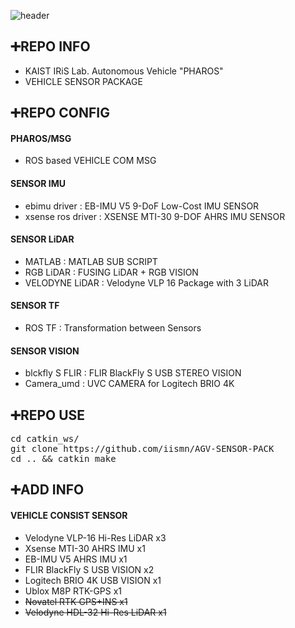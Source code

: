 ![header](https://capsule-render.vercel.app/api?type=rect&color=timeGradient&text=NAVLERLABS%20INDOOR%20LOCALIZATION%20CHALLENGE&fontSize=20)

## <div align=left>:heavy_plus_sign:REPO INFO</div>  
- KAIST IRiS Lab. Autonomous Vehicle "PHAROS" 
- VEHICLE SENSOR PACKAGE  

## <div align=left>:heavy_plus_sign:REPO CONFIG</div>  
#### PHAROS/MSG  
* ROS based VEHICLE COM MSG   
#### SENSOR IMU  
* ebimu driver      : EB-IMU V5 9-DoF Low-Cost IMU SENSOR  
* xsense ros driver : XSENSE MTI-30 9-DOF AHRS IMU SENSOR  
#### SENSOR LiDAR  
* MATLAB : MATLAB SUB SCRIPT
* RGB LiDAR : FUSING LiDAR + RGB VISION  
* VELODYNE LiDAR : Velodyne VLP 16 Package with 3 LiDAR  
#### SENSOR TF  
* ROS TF : Transformation between Sensors  
#### SENSOR VISION
* blckfly S FLIR : FLIR BlackFly S USB STEREO VISION  
* Camera_umd     : UVC CAMERA for Logitech BRIO 4K 


## <div align=left>:heavy_plus_sign:REPO USE</div> 
<pre>cd catkin_ws/  
git clone https://github.com/iismn/AGV-SENSOR-PACK  
cd .. && catkin_make</pre>

## <div align=left>:heavy_plus_sign:ADD INFO</div>
#### VEHICLE CONSIST SENSOR 
- Velodyne VLP-16 Hi-Res LiDAR x3  
- Xsense MTI-30 AHRS IMU x1  
- EB-IMU V5 AHRS IMU x1  
- FLIR BlackFly S USB VISION x2  
- Logitech BRIO 4K USB VISION x1  
- Ublox M8P RTK-GPS x1
- <del>Novatel RTK GPS+INS x1</del>
- <del>Velodyne HDL-32 Hi-Res LiDAR x1</del>
